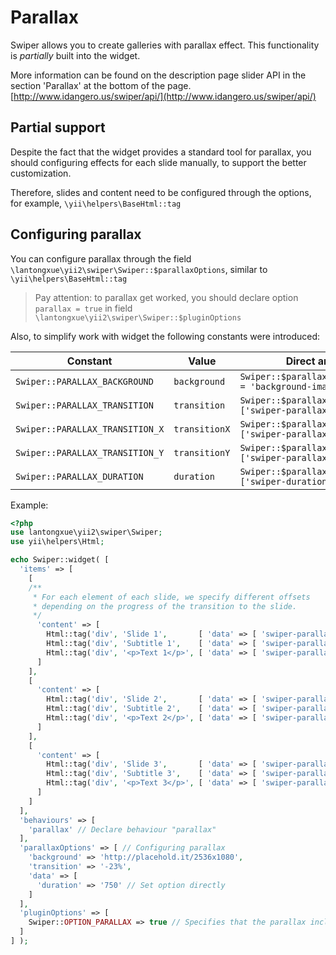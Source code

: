 # Parallax

Swiper allows you to create galleries with parallax effect. 
This functionality is *partially* built into the widget.

More information can be found on the description page slider API
in the section 'Parallax' at the bottom of the page. [http://www.idangero.us/swiper/api/](http://www.idangero.us/swiper/api/)

## Partial support

Despite the fact that the widget provides a standard tool for parallax,
you should configuring effects for each slide manually,
to support the better customization.

Therefore, slides and content need to be configured through the options, for example, `\yii\helpers\BaseHtml::tag`

## Configuring parallax

You can configure parallax through the field `\lantongxue\yii2\swiper\Swiper::$parallaxOptions`, similar to `\yii\helpers\BaseHtml::tag`

> Pay attention: to parallax get worked, 
  you should declare option `parallax = true` in field `\lantongxue\yii2\swiper\Swiper::$pluginOptions`

Also, to simplify work with widget the following constants were introduced:

| Constant                        | Value         | Direct analogue                                                   |
|---------------------------------|---------------|-------------------------------------------------------------------|
| `Swiper::PARALLAX_BACKGROUND`   | `background`  | `Swiper::$parallaxOptions['style'] = 'background-image:url(...)'` |
| `Swiper::PARALLAX_TRANSITION`   | `transition`  | `Swiper::$parallaxOptions['data']['swiper-parallax']`             |
| `Swiper::PARALLAX_TRANSITION_X` | `transitionX` | `Swiper::$parallaxOptions['data']['swiper-parallax-x']`           |
| `Swiper::PARALLAX_TRANSITION_Y` | `transitionY` | `Swiper::$parallaxOptions['data']['swiper-parallax-y']`           |
| `Swiper::PARALLAX_DURATION`     | `duration`    | `Swiper::$parallaxOptions['data']['swiper-duration']`             |


Example:

```PHP
<?php
use lantongxue\yii2\swiper\Swiper;
use yii\helpers\Html;

echo Swiper::widget( [
  'items' => [
    [
    /**
     * For each element of each slide, we specify different offsets
     * depending on the progress of the transition to the slide.
     */
      'content' => [
        Html::tag('div', 'Slide 1',       [ 'data' => [ 'swiper-parallax' => -100 ] ] ),
        Html::tag('div', 'Subtitle 1',    [ 'data' => [ 'swiper-parallax' => -200 ] ] ),
        Html::tag('div', '<p>Text 1</p>', [ 'data' => [ 'swiper-parallax' => -300 ] ] ),
      ]
    ],
    [
      'content' => [
        Html::tag('div', 'Slide 2',       [ 'data' => [ 'swiper-parallax' => -100 ] ] ),
        Html::tag('div', 'Subtitle 2',    [ 'data' => [ 'swiper-parallax' => -200 ] ] ),
        Html::tag('div', '<p>Text 2</p>', [ 'data' => [ 'swiper-parallax' => -300 ] ] ),
      ]
    ],
    [
      'content' => [
        Html::tag('div', 'Slide 3',       [ 'data' => [ 'swiper-parallax' => -100 ] ] ),
        Html::tag('div', 'Subtitle 3',    [ 'data' => [ 'swiper-parallax' => -200 ] ] ),
        Html::tag('div', '<p>Text 3</p>', [ 'data' => [ 'swiper-parallax' => -300 ] ] ),
      ]
    ]
  ],
  'behaviours' => [
    'parallax' // Declare behaviour "parallax"
  ],
  'parallaxOptions' => [ // Configuring parallax
    'background' => 'http://placehold.it/2536x1080',
    'transition' => '-23%',
    'data' => [
      'duration' => '750' // Set option directly
    ]
  ],
  'pluginOptions' => [
    Swiper::OPTION_PARALLAX => true // Specifies that the parallax included
  ]
] );
```
